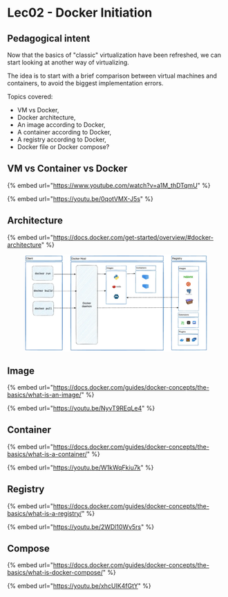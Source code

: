 # Lec02 - Docker Initiation

## Pedagogical intent

Now that the basics of "classic" virtualization have been refreshed, we can start looking at another way of virtualizing.

The idea is to start with a brief comparison between virtual machines and containers, to avoid the biggest implementation errors.

Topics covered:

* VM vs Docker,
* Docker architecture,
* An image according to Docker,
* A container according to Docker,
* A registry according to Docker,
* Docker file or Docker compose?

## VM vs Container vs Docker

{% embed url="https://www.youtube.com/watch?v=a1M_thDTqmU" %}

{% embed url="https://youtu.be/0qotVMX-J5s" %}

## Architecture

{% embed url="https://docs.docker.com/get-started/overview/#docker-architecture" %}

<figure><img src="../../../.gitbook/assets/docker-architecture.webp" alt=""><figcaption></figcaption></figure>

## Image

{% embed url="https://docs.docker.com/guides/docker-concepts/the-basics/what-is-an-image/" %}

{% embed url="https://youtu.be/NyvT9REqLe4" %}

## Container

{% embed url="https://docs.docker.com/guides/docker-concepts/the-basics/what-is-a-container/" %}

{% embed url="https://youtu.be/W1kWqFkiu7k" %}

## Registry

{% embed url="https://docs.docker.com/guides/docker-concepts/the-basics/what-is-a-registry/" %}

{% embed url="https://youtu.be/2WDl10Wv5rs" %}

## Compose

{% embed url="https://docs.docker.com/guides/docker-concepts/the-basics/what-is-docker-compose/" %}

{% embed url="https://youtu.be/xhcUIK4fGtY" %}

